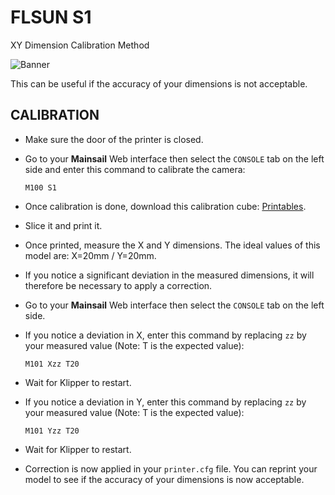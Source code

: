 # FLSUN S1
XY Dimension Calibration Method

![Banner](https://github.com/user-attachments/assets/a2ebd6cd-e430-4d7b-a240-a8cac461b0c7)

This can be useful if the accuracy of your dimensions is not acceptable.

## CALIBRATION

- Make sure the door of the printer is closed.

- Go to your **Mainsail** Web interface then select the `CONSOLE` tab on the left side and enter this command to calibrate the camera:

  ```
  M100 S1
  ```

- Once calibration is done, download this calibration cube: <a href="https://www.printables.com/model/118657-calibration-cube">Printables</a>.

- Slice it and print it.

- Once printed, measure the X and Y dimensions. The ideal values ​​of this model are: X=20mm / Y=20mm.

- If you notice a significant deviation in the measured dimensions, it will therefore be necessary to apply a correction.

- Go to your **Mainsail** Web interface then select the `CONSOLE` tab on the left side.

- If you notice a deviation in X, enter this command by replacing `zz`  by your measured value (Note: T is the expected value):

  ```
  M101 Xzz T20
  ```

- Wait for Klipper to restart.

- If you notice a deviation in Y, enter this command by replacing `zz`  by your measured value (Note: T is the expected value):
 
  ```
  M101 Yzz T20
  ```

- Wait for Klipper to restart.

- Correction is now applied in your `printer.cfg` file. You can reprint your model to see if the accuracy of your dimensions is now acceptable.
